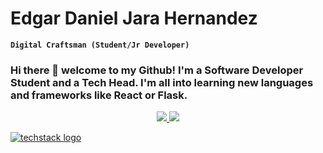 <h1> Edgar Daniel Jara Hernandez</h1>

**`Digital Craftsman (Student/Jr Developer)`**

<h3> Hi there 👋 welcome to my Github! I'm a Software Developer Student and a Tech Head. I'm all into learning new languages and frameworks like React or Flask. </h3>

<div align=center>
<a href='https://github.com/harish-sethuraman/readme-components'>
  <img src='https://readme-components.vercel.app/api?component=logo&fill=black&logo=react&animation=spin&svgfill=15d8fe'/>
</a>

<a href='https://github.com/harish-sethuraman/readme-components'>
  <img src='https://readme-components.vercel.app/api?component=logo&fill=black&logo=javascript&svgfill=f6df1c'/>
</a>
</div>




[![techstack logo](https://readme-components.vercel.app/api?component=logo&fill=black&logo=javascript&svgfill=f6df1c)](https://github.com/harish-sethuraman/readme-components)



<!--
**jarahernandez/jarahernandez** is a ✨ _special_ ✨ repository because its `README.md` (this file) appears on your GitHub profile.

Here are some ideas to get you started:

- 🔭 I’m currently working on ...
- 🌱 I’m currently learning ...
- 👯 I’m looking to collaborate on ...
- 🤔 I’m looking for help with ...
- 💬 Ask me about ...
- 📫 How to reach me: ...
- 😄 Pronouns: ...
- ⚡ Fun fact: ...
-->
